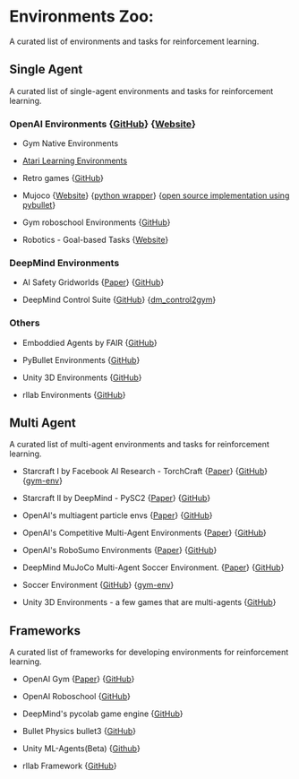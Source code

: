 # Environments Zoo:
A curated list of environments and tasks for reinforcement learning.


## Single Agent
A curated list of single-agent environments and tasks for reinforcement learning.

### OpenAI Environments {[GitHub](https://github.com/openai/gym/tree/master/gym/envs)} {[Website](https://gym.openai.com/envs/#classic_control)}

* Gym Native Environments 

* [Atari Learning Environments](https://github.com/mgbellemare/Arcade-Learning-Environment)

* Retro games 
{[GitHub](https://github.com/openai/retro)}

* Mujoco 
{[Website](http://www.mujoco.org/)}
{[python wrapper](https://github.com/openai/mujoco-py)}
{[open source implementation using pybullet](https://github.com/benelot/pybullet-gym)}

* Gym roboschool Environments 
{[GitHub](https://github.com/openai/roboschool#environments-list)}

* Robotics - Goal-based Tasks
{[Website](https://gym.openai.com/envs/#robotics)}


### DeepMind Environments
* AI Safety Gridworlds
{[Paper](https://arxiv.org/pdf/1711.09883.pdf)}
{[GitHub](https://github.com/deepmind/ai-safety-gridworlds)}

* DeepMind Control Suite
{[GitHub](https://github.com/deepmind/ai-safety-gridworlds)}
{[dm_control2gym](https://github.com/martinseilair/dm_control2gym)}

### Others
* Emboddied Agents by FAIR
{[GitHub](https://aihabitat.org)}

* PyBullet Environments
{[GitHub](https://github.com/bulletphysics/bullet3/tree/master/examples/pybullet/gym/pybullet_envs)}

* Unity 3D Environments
{[GitHub](https://github.com/Unity-Technologies/ml-agents/blob/master/docs/Learning-Environment-Examples.md
)}

* rllab Environments
{[GitHub](https://github.com/rll/rllab/tree/master/rllab/envs)}


## Multi Agent

A curated list of multi-agent environments and tasks for reinforcement learning.

* Starcraft I by Facebook AI Research - TorchCraft 
{[Paper](https://arxiv.org/pdf/1609.02993v3.pdf)}
{[GitHub](https://github.com/TorchCraft/TorchCraft)}
{[gym-env](https://github.com/apsdehal/gym-starcraft)}

* Starcraft II by DeepMind - PySC2 
{[Paper](https://deepmind.com/documents/110/sc2le.pdf)}
{[GitHub](github.com/deepmind/pysc2)}

* OpenAI's multiagent particle envs 
{[Paper](https://arxiv.org/pdf/1706.02275.pdf)}
{[GitHub](https://github.com/openai/multiagent-particle-envs)}

* OpenAI's Competitive Multi-Agent Environments
{[Paper](https://arxiv.org/abs/1710.03748)}
{[GitHub](https://github.com/openai/multiagent-competition)}

* OpenAI's RoboSumo Environments
{[Paper](https://arxiv.org/abs/1710.03641)}
{[GitHub](https://github.com/openai/robosumo)}

* DeepMind MuJoCo Multi-Agent Soccer Environment.
{[Paper](https://sites.google.com/view/emergent-coordination/home)}
{[GitHub](https://github.com/deepmind/dm_control/tree/master/dm_control/locomotion/soccer)}

* Soccer Environment 
{[GitHub](https://github.com/LARG/HFO)}
{[gym-env](https://github.com/openai/gym-soccer)}

* Unity 3D Environments - a few games that are multi-agents
{[GitHub](https://github.com/Unity-Technologies/ml-agents/blob/master/docs/Learning-Environment-Examples.md
)}

## Frameworks
A curated list of frameworks for developing environments for reinforcement learning.

* OpenAI Gym
{[Paper](http://arxiv.org/abs/1606.01540)}
{[GitHub](https://github.com/openai/gym)}

* OpenAI Roboschool 
{[GitHub](https://github.com/openai/roboschool)}

* DeepMind's pycolab game engine 
{[GitHub](https://github.com/deepmind/pycolab)}

* Bullet Physics bullet3
{[GitHub](https://github.com/bulletphysics/bullet3)}

* Unity ML-Agents(Beta)
{[Github](https://github.com/Unity-Technologies/ml-agents)}

* rllab Framework
{[GitHub](https://github.com/rll/rllab)}
